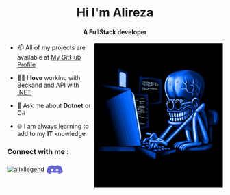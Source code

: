 <h1 align="center">Hi I'm Alireza</h1>
<h4 align="center">A FullStack developer</h3>

<img align="right" width="300" src="./coding-typing.gif" />

- 📫 All of my projects are available at [My GitHub Profile](https://github.com/Alixlg)

- 👨‍💻 I **love** working with Beckand and API with [.NET](https://dotnet.microsoft.com/en-us/download)

- 💬 Ask me about **Dotnet** or C#

- 🌐 I am always learning to add to my **IT** knowledge
  
<h3 align="left">Connect with me : </h3>
<p align="left">
<a href="https://www.instagram.com/alixllegend" target="blank"><img align="center" src="https://raw.githubusercontent.com/rahuldkjain/github-profile-readme-generator/master/src/images/icons/Social/instagram.svg" alt="alixllegend" height="30" width="40" /></a>
<a href="https://discord.gg/venadXZS4H" target="blank"><img align="center" src="./discord.svg" alt="alixlegend" height="30" width="40" /></a>
</p>
